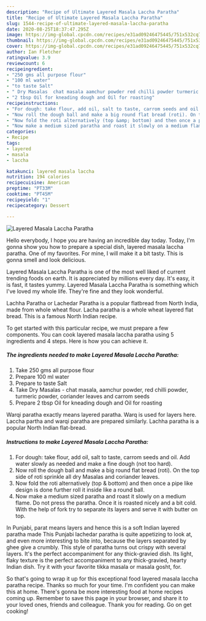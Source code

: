 ```yaml
---
description: "Recipe of Ultimate Layered Masala Laccha Paratha"
title: "Recipe of Ultimate Layered Masala Laccha Paratha"
slug: 1544-recipe-of-ultimate-layered-masala-laccha-paratha
date: 2020-08-25T18:37:47.295Z
image: https://img-global.cpcdn.com/recipes/e31ad09246475445/751x532cq70/layered-masala-laccha-paratha-recipe-main-photo.jpg
thumbnail: https://img-global.cpcdn.com/recipes/e31ad09246475445/751x532cq70/layered-masala-laccha-paratha-recipe-main-photo.jpg
cover: https://img-global.cpcdn.com/recipes/e31ad09246475445/751x532cq70/layered-masala-laccha-paratha-recipe-main-photo.jpg
author: Ian Fletcher
ratingvalue: 3.9
reviewcount: 6
recipeingredient:
- "250 gms all purpose flour"
- "100 ml water"
- "to taste Salt"
- " Dry Masalas  chat masala aamchur powder red chilli powder turmeric powder coriander leaves and carrom seeds"
- "2 tbsp Oil for kneading dough and Oil for roasting"
recipeinstructions:
- "For dough: take flour, add oil, salt to taste, carrom seeds and oil. Add water slowly as needed and make a fine dough (not too hard)."
- "Now roll the dough ball and make a big round flat bread (roti). On the top side of roti sprinkle all dry Masalas and coriander leaves."
- "Now fold the roti alternatively (top &amp; bottom) and then once a pipe like design is done further roll it inside like a round ball."
- "Now make a medium sized paratha and roast it slowly on a medium flame. Do not press the paratha. Once it is roasted nicely and a bit cold. With the help of fork try to separate its layers and serve it with butter on top."
categories:
- Recipe
tags:
- layered
- masala
- laccha

katakunci: layered masala laccha 
nutrition: 194 calories
recipecuisine: American
preptime: "PT33M"
cooktime: "PT45M"
recipeyield: "1"
recipecategory: Dessert

---
```



![Layered Masala Laccha Paratha](https://img-global.cpcdn.com/recipes/e31ad09246475445/751x532cq70/layered-masala-laccha-paratha-recipe-main-photo.jpg)

Hello everybody, I hope you are having an incredible day today. Today, I'm gonna show you how to prepare a special dish, layered masala laccha paratha. One of my favorites. For mine, I will make it a bit tasty. This is gonna smell and look delicious.

Layered Masala Laccha Paratha is one of the most well liked of current trending foods on earth. It is appreciated by millions every day. It's easy, it is fast, it tastes yummy. Layered Masala Laccha Paratha is something which I've loved my whole life. They're fine and they look wonderful.

Lachha Paratha or Lachedar Paratha is a popular flatbread from North India, made from whole wheat flour. Lacha paratha is a whole wheat layered flat bread. This is a famous North Indian recipe.


To get started with this particular recipe, we must prepare a few components. You can cook layered masala laccha paratha using 5 ingredients and 4 steps. Here is how you can achieve it.

<!--inarticleads1-->

##### The ingredients needed to make Layered Masala Laccha Paratha:

1. Take 250 gms all purpose flour
1. Prepare 100 ml water
1. Prepare to taste Salt
1. Take  Dry Masalas - chat masala, aamchur powder, red chilli powder, turmeric powder, coriander leaves and carrom seeds
1. Prepare 2 tbsp Oil for kneading dough and Oil for roasting


Warqi paratha exactly means layered paratha. Warq is used for layers here. Laccha partha and warqi paratha are prepared similarly. Lachha paratha is a popular North Indian flat-bread. 

<!--inarticleads2-->

##### Instructions to make Layered Masala Laccha Paratha:

1. For dough: take flour, add oil, salt to taste, carrom seeds and oil. Add water slowly as needed and make a fine dough (not too hard).
1. Now roll the dough ball and make a big round flat bread (roti). On the top side of roti sprinkle all dry Masalas and coriander leaves.
1. Now fold the roti alternatively (top &amp; bottom) and then once a pipe like design is done further roll it inside like a round ball.
1. Now make a medium sized paratha and roast it slowly on a medium flame. Do not press the paratha. Once it is roasted nicely and a bit cold. With the help of fork try to separate its layers and serve it with butter on top.


In Punjabi, parat means layers and hence this is a soft Indian layered paratha made This Punjabi lachedar paratha is quite appetizing to look at, and even more interesting to bite into, because the layers separated by ghee give a crumbly. This style of paratha turns out crispy with several layers. It&#39;s the perfect accompaniment for any thick-gravied dish. Its light, flaky texture is the perfect accompaniment to any thick-gravied, hearty Indian dish. Try it with your favorite tikka masala or masala gosht, for. 

So that's going to wrap it up for this exceptional food layered masala laccha paratha recipe. Thanks so much for your time. I'm confident you can make this at home. There's gonna be more interesting food at home recipes coming up. Remember to save this page in your browser, and share it to your loved ones, friends and colleague. Thank you for reading. Go on get cooking!
